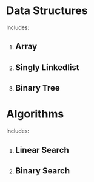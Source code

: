 # Data Structures
Includes:
1. ## Array
2. ## Singly Linkedlist
3. ## Binary Tree

# Algorithms
Includes:
1. ## Linear Search
2. ## Binary Search
